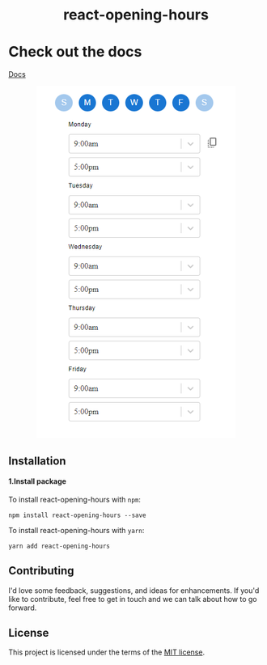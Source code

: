 <h1 align="center">react-opening-hours</h1>

# Check out the docs

[Docs](https://sprightly-cendol-934003.netlify.app)

<p align="center">
  <img src="https://github.com/Perrottarichard/react-opening-hours/blob/master/vertical_example.png?raw=true" />
</p>

## Installation

#### 1.Install package

To install react-opening-hours with `npm`:

    npm install react-opening-hours --save

To install react-opening-hours with `yarn`:

    yarn add react-opening-hours

## Contributing

I'd love some feedback, suggestions, and ideas for enhancements. If you'd like to contribute, feel
free to get in touch and we can talk about how to go forward.

## License

This project is licensed under the terms of the [MIT license](/LICENSE).
